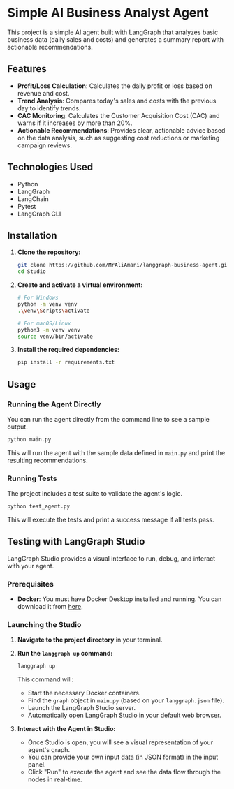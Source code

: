 # Simple AI Business Analyst Agent

This project is a simple AI agent built with LangGraph that analyzes basic business data (daily sales and costs) and generates a summary report with actionable recommendations.

## Features

- **Profit/Loss Calculation**: Calculates the daily profit or loss based on revenue and cost.
- **Trend Analysis**: Compares today's sales and costs with the previous day to identify trends.
- **CAC Monitoring**: Calculates the Customer Acquisition Cost (CAC) and warns if it increases by more than 20%.
- **Actionable Recommendations**: Provides clear, actionable advice based on the data analysis, such as suggesting cost reductions or marketing campaign reviews.

## Technologies Used

- Python
- LangGraph
- LangChain
- Pytest
- LangGraph CLI

## Installation

1. **Clone the repository:**

   ```bash
   git clone https://github.com/MrAliAmani/langgraph-business-agent.git
   cd Studio
   ```
2. **Create and activate a virtual environment:**

   ```bash
   # For Windows
   python -m venv venv
   .\venv\Scripts\activate

   # For macOS/Linux
   python3 -m venv venv
   source venv/bin/activate
   ```
3. **Install the required dependencies:**

   ```bash
   pip install -r requirements.txt
   ```

## Usage

### Running the Agent Directly

You can run the agent directly from the command line to see a sample output.

```bash
python main.py
```

This will run the agent with the sample data defined in `main.py` and print the resulting recommendations.

### Running Tests

The project includes a test suite to validate the agent's logic.

```bash
python test_agent.py
```

This will execute the tests and print a success message if all tests pass.

## Testing with LangGraph Studio

LangGraph Studio provides a visual interface to run, debug, and interact with your agent.

### Prerequisites

- **Docker**: You must have Docker Desktop installed and running. You can download it from [here](https://www.docker.com/products/docker-desktop/).

### Launching the Studio

1. **Navigate to the project directory** in your terminal.
2. **Run the `langgraph up` command:**

   ```bash
   langgraph up
   ```
   This command will:

   - Start the necessary Docker containers.
   - Find the `graph` object in `main.py` (based on your `langgraph.json` file).
   - Launch the LangGraph Studio server.
   - Automatically open LangGraph Studio in your default web browser.
3. **Interact with the Agent in Studio:**

   - Once Studio is open, you will see a visual representation of your agent's graph.
   - You can provide your own input data (in JSON format) in the input panel.
   - Click "Run" to execute the agent and see the data flow through the nodes in real-time.
